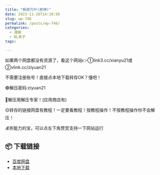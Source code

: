 ```yaml
---
title: "枫原万叶(原神)"
date: 2023-11-26T14:10:56
slug: wp-746
permalink: /posts/wp-746/
categories:
  - 漫画
  - BL本子
tags:

---
```


如果两个网盘都没有资源了，看这个网站👉①link3.cc/xianyu21或②vlink.cc/ziyuan21

不需要注册账号！直接点本地下载转存OK？懂吧！

🟢解压密码:ziyuan21

🔵解压用解压专家！(应用商店有)

🟡转存的链接网盘有教程！一定要看教程！按教程操作！不按教程操作你不会解压！

💰🈶能力的宝，可以点左下角赞赏支持一下网站运行

## 📦 下载链接
- [百度网盘](https://blziyuan21.com/pay-download/746?key=3068d9f409&down_id=0)
- [本地下载](https://blziyuan21.com/pay-download/746?key=3068d9f409&down_id=1)

